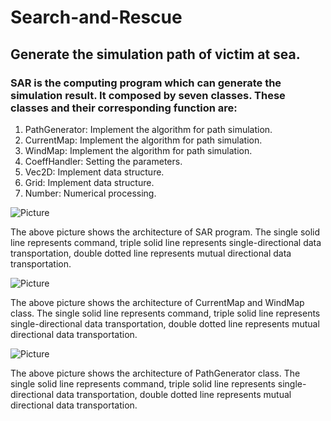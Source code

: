 # Search-and-Rescue

## Generate the simulation path of victim at sea.

### SAR is the computing program which can generate the simulation result. It composed by seven classes. These classes and their corresponding function are:

1.	PathGenerator: Implement the algorithm for path simulation.
2.	CurrentMap: Implement the algorithm for path simulation.
3.	WindMap: Implement the algorithm for path simulation.
4.	CoeffHandler: Setting the parameters.
5.	Vec2D: Implement data structure.
6.	Grid: Implement data structure.
7.	Number: Numerical processing.

![Picture](https://github.com/ntugigolo/Search-and-Rescue/raw/master/Picture/Architecture.png)

The above picture shows the architecture of SAR program. 
The single solid line represents command, triple solid line represents single-directional data transportation, double dotted line represents mutual directional data transportation.

![Picture](https://github.com/ntugigolo/Search-and-Rescue/raw/master/Picture/Current_Wund_Map.png)

The above picture shows the architecture of CurrentMap and WindMap class. 
The single solid line represents command, triple solid line represents single-directional data transportation, double dotted line represents mutual directional data transportation.

![Picture](https://github.com/ntugigolo/Search-and-Rescue/raw/master/Picture/Pathgenerator.png)

The above picture shows the architecture of PathGenerator class. 
The single solid line represents command, triple solid line represents single-directional data transportation, double dotted line represents mutual directional data transportation.
